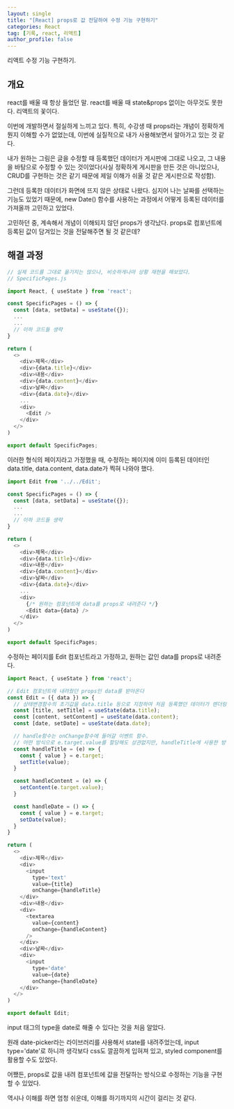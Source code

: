 ```yaml
---
layout: single
title: "[React] props로 값 전달하여 수정 기능 구현하기"
categories: React
tag: [기록, react, 리액트]
author_profile: false
---
```


리액트 수정 기능 구현하기.

## 개요

react를 배울 때 항상 들었던 말. react를 배울 때 state&props 없이는 아무것도 못한다. 리액트의 꽃이다.

이번에 개발하면서 절실하게 느끼고 있다. 특히, 수강생 때 props라는 개념이 정확하게 뭔지 이해할 수가 없었는데, 이번에 실질적으로 내가 사용해보면서 알아가고 있는 것 같다.

내가 원하는 그림은 글을 수정할 때 등록했던 데이터가 게시판에 그대로 나오고, 그 내용을 바탕으로 수정할 수 있는 것이었다(사실 정확하게 게시판을 만든 것은 아니었으나, CRUD를 구현하는 것은 같기 때문에 제일 이해가 쉬울 것 같은 게시판으로 작성함).

그런데 등록한 데이터가 화면에 뜨지 않은 상태로 나왔다. 심지어 나는 날짜를 선택하는 기능도 있었기 때문에, new Date() 함수를 사용하는 과정에서 어떻게 등록된 데이터를 가져올까 고민하고 있었다.

고민하던 중, 계속해서 개념이 이해되지 않던 props가 생각났다. props로 컴포넌트에 등록된 값이 담겨있는 것을 전달해주면 될 것 같은데?

## 해결 과정

```javascript
// 실제 코드를 그대로 옮기지는 않으나, 비슷하게나마 상황 재현을 해보았다.
// SpecificPages.js

import React, { useState } from 'react';

const SpecificPages = () => {
  const [data, setData] = useState({});
  ...
  ...
  // 이하 코드들 생략
}

return (
  <>
    <div>제목</div>
    <div>{data.title}</div>
    <div>내용</div>
    <div>{data.content}</div>
    <div>날짜</div>
    <div>{data.date}</div>
    ...
    <div>
      <Edit />
    </div>
  </>
)

export default SpecificPages;
```

이러한 형식의 페이지라고 가정했을 때, 수정하는 페이지에 이미 등록된 데이터인 data.title, data.content, data.date가 찍혀 나와야 했다.

```javascript
import Edit from '../../Edit';

const SpecificPages = () => {
  const [data, setData] = useState({});
  ...
  ...
  // 이하 코드들 생략
}

return (
  <>
    <div>제목</div>
    <div>{data.title}</div>
    <div>내용</div>
    <div>{data.content}</div>
    <div>날짜</div>
    <div>{data.date}</div>
    ...
    <div>
      {/* 원하는 컴포넌트에 data를 props로 내려준다 */}
      <Edit data={data} />
    </div>
  </>
)

export default SpecificPages;
```

수정하는 페이지를 Edit 컴포넌트라고 가정하고, 원하는 값인 data를 props로 내려준다.

```javascript
import React, { useState } from 'react';

// Edit 컴포넌트에 내려줬던 props인 data를 받아온다
const Edit = ({ data }) => {
  // 상태변경함수의 초기값을 data.title 등으로 지정하여 처음 등록했던 데이터가 렌더링 될 수 있도록 한다.
  const [title, setTitle] = useState(data.title);
  const [content, setContent] = useState(data.content);
  const [date, setDate] = useState(data.date);

  // handle함수는 onChange함수에 들어갈 이벤트 함수.
  // 어떤 방식으로 e.target.value를 할당해도 상관없지만, handleTitle에 사용한 방식을 조금 더 선호함.
  const handleTitle = (e) => {
    const { value } = e.target;
    setTitle(value);
  }

  const handleContent = (e) => {
    setContent(e.target.value);
  }

  const handleDate = () => {
    const { value } = e.target;
    setDate(value);
  }
}

return (
  <>
    <div>제목</div>
    <div>
      <input
        type='text'
        value={title}
        onChange={handleTitle}
    </div>
    <div>내용</div>
    <div>
      <textarea
        value={content}
        onChange={handleContent}
      />
    </div>
    <div>날짜</div>
    <div>
      <input
        type='date'
        value={date}
        onChange={handleDate}
    </div>
  </>
)

export default Edit;
```

input 태그의 type을 date로 해줄 수 있다는 것을 처음 알았다.

원래 date-picker라는 라이브러리를 사용해서 state를 내려주었는데, input type='date'로 하니까 생각보다 css도 깔끔하게 입혀져 있고, styled component를 활용할 수도 있었다.

어쨌든, props로 값을 내려 컴포넌트에 값을 전달하는 방식으로 수정하는 기능을 구현할 수 있었다.

역시나 이해를 하면 엄청 쉬운데, 이해를 하기까지의 시간이 걸리는 것 같다.
